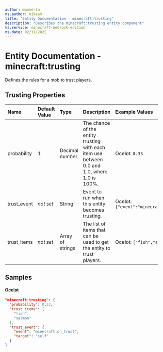 ```yaml
---
author: mammerla
ms.author: mikeam
title: "Entity Documentation - minecraft:trusting"
description: "Describes the minecraft:trusting entity component"
ms.service: minecraft-bedrock-edition
ms.date: 02/11/2025 
---
```


# Entity Documentation - minecraft:trusting

Defines the rules for a mob to trust players.


## Trusting Properties

|Name       |Default Value |Type |Description |Example Values |
|:----------|:-------------|:----|:-----------|:------------- |
| probability | 1 | Decimal number | The chance of the entity trusting with each item use between 0.0 and 1.0, where 1.0 is 100%. | Ocelot: `0.33` | 
| trust_event | *not set* | String | Event to run when this entity becomes trusting. | Ocelot: `{"event":"minecraft:on_trust","target":"self"}` | 
| trust_items | *not set* | Array of strings | The list of items that can be used to get the entity to trust players. | Ocelot: `["fish","salmon"]` | 

## Samples

#### [Ocelot](https://github.com/Mojang/bedrock-samples/tree/preview/behavior_pack/entities/ocelot.json)


```json
"minecraft:trusting": {
  "probability": 0.33,
  "trust_items": [
    "fish",
    "salmon"
  ],
  "trust_event": {
    "event": "minecraft:on_trust",
    "target": "self"
  }
}
```
